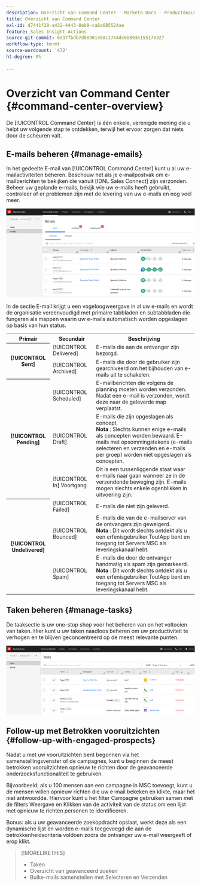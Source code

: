 ```yaml
---
description: Overzicht van Command Center - Marketo Docs - Productdocumentatie
title: Overzicht van Command Center
exl-id: d7441f28-a432-4443-8eb8-ca6a685524ae
feature: Sales Insight Actions
source-git-commit: 0d37fbdb7d08901458c1744dc68893e155176327
workflow-type: tm+mt
source-wordcount: '472'
ht-degree: 0%

---
```


# Overzicht van Command Center {#command-center-overview}

De [!UICONTROL Command Center] is één enkele, verenigde mening die u helpt uw volgende stap te ontdekken, terwijl het ervoor zorgen dat niets door de scheuren valt.

## E-mails beheren {#manage-emails}

In het gedeelte E-mail van [!UICONTROL Command Center] kunt u al uw e-mailactiviteiten beheren. Beschouw het als je e-mailpostvak om e-mailberichten te bekijken die vanuit [!DNL Sales Connect] zijn verzonden. Beheer uw geplande e-mails, bekijk wie uw e-mails heeft gebruikt, controleer of er problemen zijn met de levering van uw e-mails en nog veel meer.

![](assets/command-center-overview-1.png)

In de sectie E-mail krijgt u een vogeloogweergave in al uw e-mails en wordt de organisatie vereenvoudigd met primaire tabbladen en subtabbladen die fungeren als mappen waarin uw e-mails automatisch worden opgeslagen op basis van hun status.

<table>
 <tr>
  <th>Primair</th>
  <th>Secundair</th>
  <th>Beschrijving</th>
 </tr>
 <tr>
  <th rowspan="2">[!UICONTROL Sent]</th>
  <td>[!UICONTROL Delivered]</td>
  <td>E-mails die aan de ontvanger zijn bezorgd.</td>
 </tr>
 <tr>
  <td>[!UICONTROL Archived]</td>
  <td>E-mails die door de gebruiker zijn gearchiveerd om het bijhouden van e-mails uit te schakelen.</td>
 </tr>
 <tr>
  <th rowspan="3">[!UICONTROL Pending]</th>
  <td>[!UICONTROL Scheduled]</td>
  <td>E-mailberichten die volgens de planning moeten worden verzonden. Nadat een e-mail is verzonden, wordt deze naar de geleverde map verplaatst.</td>
 </tr>
 <tr>
  <td>[!UICONTROL Draft]</td>
  <td>E-mails die zijn opgeslagen als concept.<br/>
  <strong> Nota </strong>: Slechts kunnen enige e-mails als concepten worden bewaard. E-mails met opsommingstekens (e-mails selecteren en verzenden en e-mails per groep) worden niet opgeslagen als concepten.</td>
 </tr>
 <tr>
  <td>[!UICONTROL In] Voortgang</td>
  <td>Dit is een tussenliggende staat waar e-mails naar gaan wanneer ze in de verzendende beweging zijn. E-mails mogen slechts enkele ogenblikken in uitvoering zijn.</td>
 </tr>
 <tr>
  <th rowspan="3">[!UICONTROL Undelivered]</th>
  <td>[!UICONTROL Failed]</td>
  <td>E-mails die niet zijn geleverd.
</td>
 </tr>
 <tr>
  <td>[!UICONTROL Bounced]</td>
  <td>E-mails die van de e-mailserver van de ontvangers zijn geweigerd.<br/>
  <strong> Nota </strong>: Dit wordt slechts ontdekt als u een erfenisgebruiker ToutApp bent en toegang tot Servers MSC als leveringskanaal hebt.</td>
 </tr>
 <tr>
  <td>[!UICONTROL Spam]</td>
  <td>E-mails die door de ontvanger handmatig als spam zijn gemarkeerd.<br/>
  <strong> Nota </strong>: Dit wordt slechts ontdekt als u een erfenisgebruiker ToutApp bent en toegang tot Servers MSC als leveringskanaal hebt.</td>
 </tr>
</table>

## Taken beheren {#manage-tasks}

De taaksectie is uw one-stop shop voor het beheren van en het voltooien van taken. Hier kunt u uw taken naadloos beheren om uw productiviteit te verhogen en te blijven geconcentreerd op de meest relevante punten.

![](assets/command-center-overview-2.png)

## Follow-up met Betrokken vooruitzichten {#follow-up-with-engaged-prospects}

Nadat u met uw vooruitzichten bent begonnen via het samenstellingsvenster of de campagnes, kunt u beginnen de meest betrokken vooruitzichten opnieuw te richten door de geavanceerde onderzoeksfunctionaliteit te gebruiken.

Bijvoorbeeld, als u 100 mensen aan een campagne in MSC toevoegt, kunt u de mensen willen opnieuw richten die uw e-mail bekeken en klikte, maar het niet antwoordde. Hiervoor kunt u het filter Campagne gebruiken samen met de filters Weergave en Klikken van de activiteit van de status om een lijst met opnieuw te richten personen te identificeren.

Bonus: als u uw geavanceerde zoekopdracht opslaat, werkt deze als een dynamische lijst en worden e-mails toegevoegd die aan de betrokkenheidscriteria voldoen zodra de ontvanger uw e-mail weergeeft of erop klikt.

>[!MORELIKETHIS]
>
>* Taken
>* Overzicht van geavanceerd zoeken
>* Bulke-mails samenstellen met Selecteren en Verzenden
